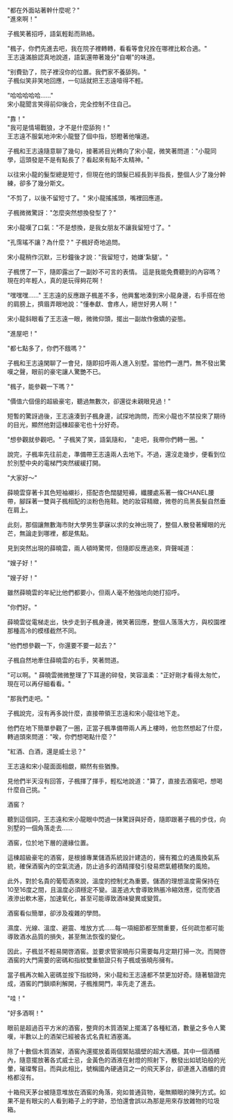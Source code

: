 "都在外面站著幹什麼呢？"  
"進來啊！"  

子楓笑著招呼，語氣輕鬆而熟絡。  

"楓子，你們先進去吧，我在院子裡轉轉，看看等會兒拴在哪裡比較合適。"  
王志遠滿臉認真地說道，語氣還帶著幾分"自嘲"的味道。  

"别費勁了，院子裡沒你的位置。我們家不養舔狗。"  
子楓似笑非笑地回應，一句話就把王志遠噎得不輕。  

"哈哈哈哈哈……"  
宋小龍聞言笑得前仰後合，完全控制不住自己。  

"靠！"  
"我可是情場戰狼，才不是什麼舔狗！"  
王志遠不服氣地沖宋小龍豎了個中指，怒瞪著他嚷道。  

子楓和王志遠隨意聊了幾句，接著將目光轉向了宋小龍，微笑著問道："小龍同學，這頭發是不是有點長了？看起來有點不太精神。"

以往宋小龍的髮型總是短寸，但現在他的頭髮已經長到半指長，整個人少了幾分幹練，卻多了幾分斯文。

"不剪了，以後不留短寸了。"
宋小龍搖搖頭，嘴裡回應道。

子楓微微驚訝："怎麼突然想換發型了？"

宋小龍嘆了口氣："不是想換，是我女朋友不讓我留短寸了。"

"孔霈瑤不讓？為什麼？"
子楓好奇地追問。

宋小龍稍作沉默，三秒鐘後才說："我留短寸，她嫌'紮腿'。"

子楓愣了一下，隨即露出了一副妙不可言的表情。
這是我能免費聽到的內容嗎？
現在的年輕人，真的是玩得夠花啊！

"嘿嘿嘿……"
王志遠的反應跟子楓差不多，他興奮地湊到宋小龍身邊，右手搭在他的肩膀上，擠眉弄眼地說："懂奉獻、會疼人，絕世好男人啊！"

宋小龍斜眼看了王志遠一眼，微微仰頭，擺出一副故作傲嬌的姿態。

"進屋吧！"

"都七點多了，你們不餓嗎？"

子楓和王志遠閑聊了一會兒，隨即招呼兩人進入别墅。當他們一進門，無不發出驚嘆之聲，眼前的豪宅讓人驚艷不已。

"楓子，能參觀一下嗎？"

"價值六個億的超級豪宅，聽過無數次，卻還從未親眼見過！"

短暫的驚訝過後，王志遠湊到子楓身邊，試探地詢問，而宋小龍也不禁投來了期待的目光，顯然他對這棟超豪宅也十分好奇。

"想參觀就參觀吧。" 子楓笑了笑，語氣隨和， "走吧，我帶你們轉一圈。"

說完，子楓率先往前走，準備帶王志遠兩人去地下。不過，還沒走幾步，便看到位於別墅中央的電梯門突然緩緩打開。

"大家好～"

薛曉雲穿著卡其色短袖襯衫，搭配杏色闊腿短褲，纖腰處系著一條CHANEL腰帶，腳踩著一雙與子楓相配的淡粉色拖鞋。她的妝容精緻，微卷的烏黑長髮自然垂在肩上。

此刻，那個讓無數海市財大學男生夢寐以求的女神出現了，整個人散發著耀眼的光芒，無論走到哪裡，都是焦點。

見到突然出現的薛曉雲，兩人頓時驚愕，但隨即反應過來，齊聲喊道：

"嫂子好！"

"嫂子好！"

雖然薛曉雲的年紀比他們都要小，但兩人毫不勉強地向她打招呼。

"你們好。"

薛曉雲從電梯走出，快步走到子楓身邊，微笑著回應，整個人落落大方，與校園裡那種高冷的模樣截然不同。

"他們想參觀一下，你還要不要一起去？"

子楓自然地牽住薛曉雲的右手，笑著問道。

"可以啊。" 薛曉雲微微整理了下耳邊的碎發，笑容溫柔："正好剛才看得太匆忙，現在可以再仔細看看。"

"那我們走吧。"

子楓說完，沒有再多說什麼，直接帶領王志遠和宋小龍往地下走。

他們在地下簡單參觀了一圈，正當子楓準備帶兩人再上樓時，他忽然想起了什麼，轉過頭來問道："唉，你們想喝點什麼？"

"紅酒、白酒，還是威士忌？"

王志遠和宋小龍面面相覷，顯然有些猶豫。

見他們半天沒有回答，子楓揮了揮手，輕松地說道："算了，直接去酒窖吧，想喝什麼自己挑。"

酒窖？

聽到這個詞，王志遠和宋小龍眼中閃過一抹驚訝與好奇，隨即跟著子楓的步伐，向別墅的一個角落走去……

酒窖，位於地下層的邊緣位置。

這棟超級豪宅的酒窖，是根據專業儲酒系統設計建造的，擁有獨立的通風換氣系統，確保酒窖內的空氣流通，防止過多的酒精揮發引發易燃氣體積聚的風險。

此外，對於名貴的葡萄酒來說，溫度的控制尤為重要。儲酒的理想溫度需保持在10至16度之間，且溫度必須穩定不變。溫差過大會導致熱脹冷縮效應，從而使酒液滲出軟木塞，加速氧化，甚至可能導致酒味變異或變質。

酒窖看似簡單，卻涉及複雜的學問。

濕度、光線、溫度、避震、堆放方式……每一項細節都至關重要，任何疏忽都可能導致酒水品質的損失，甚至無法恢復的變化。

因此，子楓並不輕易開啓酒窖。並要求管家曉彤只需要每月定期打掃一次。而開啓酒窖的大門需要的密碼和指紋雙重驗證只有子楓或張曉彤擁有。

當子楓再次輸入密碼並按下指紋時，宋小龍和王志遠都不禁更加好奇。隨著驗證完成，酒窖的門鎖順利解開，子楓推開門，率先走了進去。

"哇！"

"好多酒啊！"

眼前是超過百平方米的酒窖，整齊的木質酒架上擺滿了各種紅酒，數量之多令人驚嘆，半數以上的酒架已經被各式名貴紅酒塞滿。

除了十數個木質酒架，酒窖內還擺放着兩個緊貼牆壁的超大酒櫃。其中一個酒櫃內，隨意擺放著各式威士忌，金黃色的酒液在射燈的照射下，散發出如琥珀般的光暈，璀璨奪目。而與此相比，號稱國內硬通貨之一的飛天茅台，卻連進入酒櫃的資格都沒有。

十箱飛天茅台被隨意堆放在酒窖的角落，宛如普通貨物，毫無顯眼的陳列方式。如果不是有眼尖的人看到箱子上的字跡，恐怕還會誤以為那是用來存放雜物的垃圾箱。